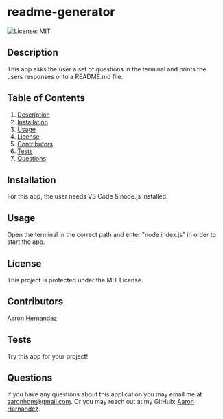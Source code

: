 # readme-generator
  ![License: MIT](https://img.shields.io/badge/License-MIT-yellow.svg)
  
  ## Description
  
  This app asks the user a set of questions in the terminal and prints the users responses onto a README.md file.
  
  ## Table of Contents
  
  1. [Description](#description)
  2. [Installation](#installation)
  3. [Usage](#usage)
  4. [License](#license)
  5. [Contributors](#contributors)
  6. [Tests](#tests)
  7. [Questions](#questions)
  
  
  ## Installation
  
  For this app, the user needs VS Code & node.js installed.
  
  ## Usage
  
  Open the terminal in the correct path and enter "node index.js" in order to start the app.
  
  ## License
  This project is protected under the MIT License.
  
  ## Contributors
  
  [Aaron Hernandez](https://github.com/aaronhdm)
  
  ## Tests
  
  Try this app for your project!
  
  ## Questions
  
  If you have any questions about this application you may email me at aaronhdm@gmail.com.
  Or you may reach out at my GitHub: [Aaron Hernandez](https://github.com/aaronhdm).
  